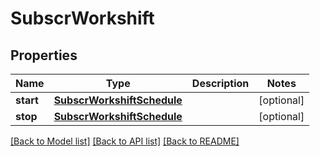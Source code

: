 # SubscrWorkshift

## Properties
Name | Type | Description | Notes
------------ | ------------- | ------------- | -------------
**start** | [**SubscrWorkshiftSchedule**](SubscrWorkshiftSchedule.md) |  | [optional] 
**stop** | [**SubscrWorkshiftSchedule**](SubscrWorkshiftSchedule.md) |  | [optional] 

[[Back to Model list]](../README.md#documentation-for-models) [[Back to API list]](../README.md#documentation-for-api-endpoints) [[Back to README]](../README.md)


